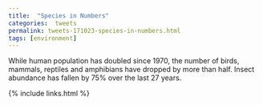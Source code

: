 ```yaml
---
title:  "Species in Numbers"
categories:  tweets
permalink: tweets-171023-species-in-numbers.html
tags: [environment]
---
```


While human population has doubled since 1970, the number of birds, mammals, reptiles
and amphibians have dropped by more than half.
Insect abundance has fallen by 75% over the last 27 years.

{% include links.html %}
